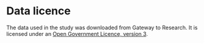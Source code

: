 # Data licence

The data used in the study was downloaded from Gateway to Research. It is licensed under an [Open Government Licence, version 3](http://www.nationalarchives.gov.uk/doc/open-government-licence/version/3/).
